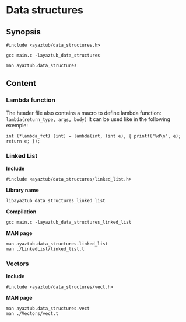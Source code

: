 # Data structures

## Synopsis

```
#include <ayaztub/data_structures.h>
```
```
gcc main.c -layaztub_data_structures
```
```
man ayaztub.data_structures
```

## Content

### Lambda function

The header file also contains a macro to define lambda function:
`lambda(return_type, args, body)`
It can be used like in the following exemple:
```
int (*lambda_fct) (int) = lambda(int, (int e), { printf("%d\n", e); return e; });
```

### Linked List

**Include**
```
#include <ayaztub/data_structures/linked_list.h>
```
**Library name**
```
libayaztub_data_structures_linked_list
```
**Compilation**
```
gcc main.c -layaztub_data_structures_linked_list
```
**MAN page**
```
man ayaztub.data_structures.linked_list
man ./LinkedList/linked_list.t
```

### Vectors

**Include**
```
#include <ayaztub/data_structures/vect.h>
```
**MAN page**
```
man ayaztub.data_structures.vect
man ./Vectors/vect.t
```

